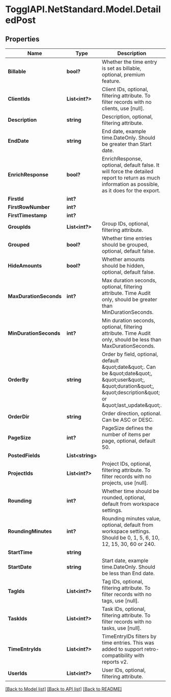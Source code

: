 # TogglAPI.NetStandard.Model.DetailedPost
## Properties

Name | Type | Description | Notes
------------ | ------------- | ------------- | -------------
**Billable** | **bool?** | Whether the time entry is set as billable, optional, premium feature. | [optional] 
**ClientIds** | **List&lt;int?&gt;** | Client IDs, optional, filtering attribute. To filter records with no clients, use [null]. | [optional] 
**Description** | **string** | Description, optional, filtering attribute. | [optional] 
**EndDate** | **string** | End date, example time.DateOnly. Should be greater than Start date. | [optional] 
**EnrichResponse** | **bool?** | EnrichResponse, optional, default false. It will force the detailed report to return as much information as possible, as it does for the export. | [optional] 
**FirstId** | **int?** |  | [optional] 
**FirstRowNumber** | **int?** |  | [optional] 
**FirstTimestamp** | **int?** |  | [optional] 
**GroupIds** | **List&lt;int?&gt;** | Group IDs, optional, filtering attribute. | [optional] 
**Grouped** | **bool?** | Whether time entries should be grouped, optional, default false. | [optional] 
**HideAmounts** | **bool?** | Whether amounts should be hidden, optional, default false. | [optional] 
**MaxDurationSeconds** | **int?** | Max duration seconds, optional, filtering attribute. Time Audit only, should be greater than MinDurationSeconds. | [optional] 
**MinDurationSeconds** | **int?** | Min duration seconds, optional, filtering attribute. Time Audit only, should be less than MaxDurationSeconds. | [optional] 
**OrderBy** | **string** | Order by field, optional, default \&quot;date\&quot;. Can be \&quot;date\&quot;, \&quot;user\&quot;, \&quot;duration\&quot;, \&quot;description\&quot; or \&quot;last_update\&quot;. | [optional] 
**OrderDir** | **string** | Order direction, optional. Can be ASC or DESC. | [optional] 
**PageSize** | **int?** | PageSize defines the number of items per page, optional, default 50. | [optional] 
**PostedFields** | **List&lt;string&gt;** |  | [optional] 
**ProjectIds** | **List&lt;int?&gt;** | Project IDs, optional, filtering attribute. To filter records with no projects, use [null]. | [optional] 
**Rounding** | **int?** | Whether time should be rounded, optional, default from workspace settings. | [optional] 
**RoundingMinutes** | **int?** | Rounding minutes value, optional, default from workspace settings. Should be 0, 1, 5, 6, 10, 12, 15, 30, 60 or 240. | [optional] 
**StartTime** | **string** |  | [optional] 
**StartDate** | **string** | Start date, example time.DateOnly. Should be less than End date. | [optional] 
**TagIds** | **List&lt;int?&gt;** | Tag IDs, optional, filtering attribute. To filter records with no tags, use [null]. | [optional] 
**TaskIds** | **List&lt;int?&gt;** | Task IDs, optional, filtering attribute. To filter records with no tasks, use [null]. | [optional] 
**TimeEntryIds** | **List&lt;int?&gt;** | TimeEntryIDs filters by time entries. This was added to support retro-compatibility with reports v2. | [optional] 
**UserIds** | **List&lt;int?&gt;** | User IDs, optional, filtering attribute. | [optional] 

[[Back to Model list]](../README.md#documentation-for-models) [[Back to API list]](../README.md#documentation-for-api-endpoints) [[Back to README]](../README.md)

